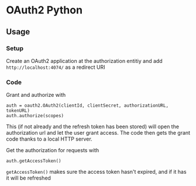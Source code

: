 # OAuth2 Python

## Usage

### Setup
Create an OAuth2 application at the authorization entitiy and add `http://localhost:4074/` as a redirect URI 

### Code
Grant and authorize with

	auth = oauth2.OAuth2(clientId, clientSecret, authorizationURL, tokenURL)
	auth.authorize(scopes)

This (if not already and the refresh token has been stored) will open the authorization url and let the user grant access. The code then gets the grant code thanks to a local HTTP server.

Get the authorization for requests with

	auth.getAccessToken()

`getAccessToken()` makes sure the access token hasn't expired, and if it has it will be refreshed
